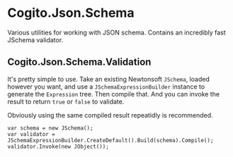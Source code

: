 # Cogito.Json.Schema
Various utilities for working with JSON schema. Contains an incredibly fast JSchema validator.

## Cogito.Json.Schema.Validation

It's pretty simple to use. Take an existing Newtonsoft `JSchema`, loaded however you want, and use a `JSchemaExpressionBuilder` instance to generate the `Expression` tree. Then compile that. And you can invoke the result to return `true` or `false` to validate.

Obviously using the same compiled result repeatidly is recommended.

```
var schema = new JSchema();
var validator = JSchemaExpressionBuilder.CreateDefault().Build(schema).Compile();
validator.Invoke(new JObject());
```

